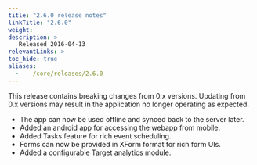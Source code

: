```yaml
---
title: "2.6.0 release notes"
linkTitle: "2.6.0"
weight:
description: >
   Released 2016-04-13
relevantLinks: >
toc_hide: true
aliases:
  -    /core/releases/2.6.0
---
```


This release contains breaking changes from 0.x versions. Updating from 0.x versions may result in the application no longer operating as expected.

- The app can now be used offline and synced back to the server later.
- Added an android app for accessing the webapp from mobile.
- Added Tasks feature for rich event scheduling.
- Forms can now be provided in XForm format for rich form UIs.
- Added a configurable Target analytics module.
